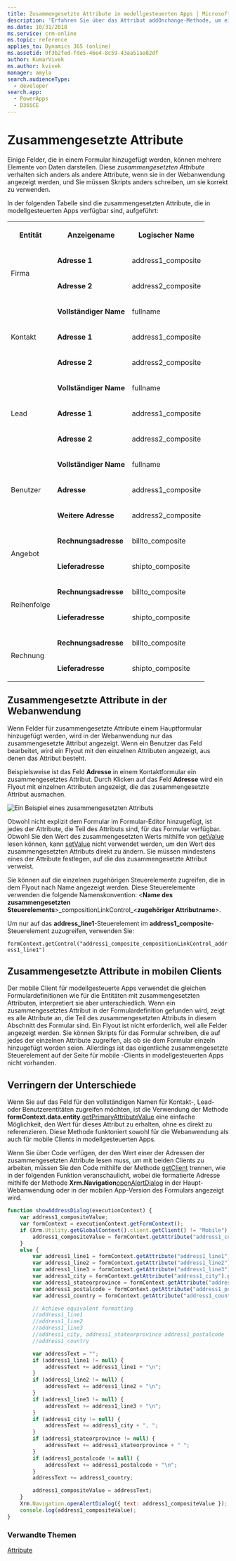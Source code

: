 ```yaml
---
title: Zusammengesetzte Attribute in modellgesteuerten Apps | MicrosoftDocs
description: 'Erfahren Sie über das Attribut addOnchange-Methode, um eine Funktion zum Aufruf festzulegen, wenn der Attributwert geändert wird.'
ms.date: 10/31/2018
ms.service: crm-online
ms.topic: reference
applies_to: Dynamics 365 (online)
ms.assetid: 9f3b2fed-fde5-46e4-8c59-43aa51aa82df
author: KumarVivek
ms.author: kvivek
manager: amyla
search.audienceType:
  - developer
search.app:
  - PowerApps
  - D365CE
---
```

# <a name="composite-attributes"></a>Zusammengesetzte Attribute 



Einige Felder, die in einem Formular hinzugefügt werden, können mehrere Elemente von Daten darstellen. Diese *zusammengesetzten Attribute* verhalten sich anders als andere Attribute, wenn sie in der Webanwendung angezeigt werden, und Sie müssen Skripts anders schreiben, um sie korrekt zu verwenden.

In der folgenden Tabelle sind die zusammengesetzten Attribute, die in modellgesteuerten Apps verfügbar sind, aufgeführt:

<table>
    <tbody>
        <tr>
            <th scope="col">
                <p>
Entität </p>
            </th>
            <th scope="col">
                <p>
Anzeigename </p>
            </th>
            <th scope="col">
                <p>
Logischer Name </p>
            </th>
        </tr>
        <tr>
            <td rowspan="2">
                <p>
Firma </p>
            </td>
            <td>
                <p>
                    <strong>Adresse 1</strong>
                </p>
            </td>
            <td>
                <p>
address1_composite </p>
            </td>
        </tr>
        <tr>
            <td>
                <p>
                    <strong>Adresse 2</strong>
                </p>
            </td>
            <td>
                <p>
address2_composite </p>
            </td>
        </tr>
        <tr>
            <td rowspan="3">
                <p>
Kontakt </p>
            </td>
            <td>
                <p>
                    <strong>Vollständiger Name</strong>
                </p>
            </td>
            <td>
                <p>
fullname </p>
            </td>
        </tr>
        <tr>
            <td>
                <p>
                    <strong>Adresse 1</strong>
                </p>
            </td>
            <td>
                <p>
address1_composite </p>
            </td>
        </tr>
        <tr>
            <td>
                <p>
                    <strong>Adresse 2</strong>
                </p>
            </td>
            <td>
                <p>
address2_composite </p>
            </td>
        </tr>
        <tr>
            <td rowspan="3">
                <p>
Lead </p>
            </td>
            <td>
                <p>
                    <strong>Vollständiger Name</strong>
                </p>
            </td>
            <td>
                <p>
fullname </p>
            </td>
        </tr>
        <tr>
            <td>
                <p>
                    <strong>Adresse 1</strong>
                </p>
            </td>
            <td>
                <p>
address1_composite </p>
            </td>
        </tr>
        <tr>
            <td>
                <p>
                    <strong>Adresse 2</strong>
                </p>
            </td>
            <td>
                <p>
address2_composite </p>
            </td>
        </tr>
        <tr>
            <td rowspan="3">
                <p>
Benutzer </p>
            </td>
            <td>
                <p>
                    <strong>Vollständiger Name</strong>
                </p>
            </td>
            <td>
                <p>
fullname </p>
            </td>
        </tr>
        <tr>
            <td>
                <p>
                    <strong>Adresse</strong>
                </p>
            </td>
            <td>
                <p>
address1_composite </p>
            </td>
        </tr>
        <tr>
            <td>
                <p>
                    <strong>Weitere Adresse</strong>
                </p>
            </td>
            <td>
                <p>
address2_composite </p>
            </td>
        </tr>        
        <tr>
            <td rowspan="2">
                <p>
Angebot </p>
            </td>
            <td>
                <p>
                    <strong>Rechnungsadresse</strong>
                </p>
            </td>
            <td>
                <p>
billto_composite </p>
            </td>
        </tr>
        <tr>
            <td>
                <p>
                    <strong>Lieferadresse</strong>
                </p>
            </td>
            <td>
                <p>
shipto_composite </p>
            </td>
        </tr>
        <tr>
            <td rowspan="2">
                <p>
Reihenfolge </p>
            </td>
            <td>
                <p>
                    <strong>Rechnungsadresse</strong>
                </p>
            </td>
            <td>
                <p>
billto_composite </p>
            </td>
        </tr>
        <tr>
            <td>
                <p>
                    <strong>Lieferadresse</strong>
                </p>
            </td>
            <td>
                <p>
shipto_composite </p>
            </td>
        </tr>
        <tr>
            <td rowspan="2">
                <p>
Rechnung </p>
            </td>
            <td>
                <p>
                    <strong>Rechnungsadresse</strong>
                </p>
            </td>
            <td>
                <p>
billto_composite </p>
            </td>
        </tr>
        <tr>
            <td>
                <p>
                    <strong>Lieferadresse</strong>
                </p>
            </td>
            <td>
                <p>
shipto_composite </p>
            </td>
        </tr>
    </tbody>
</table>

## <a name="composite-attributes-in-the-web-application"></a>Zusammengesetzte Attribute in der Webanwendung

Wenn Felder für zusammengesetzte Attribute einem Hauptformular hinzugefügt werden, wird in der Webanwendung nur das zusammengesetzte Attribut angezeigt. Wenn ein Benutzer das Feld bearbeitet, wird ein Flyout mit den einzelnen Attributen angezeigt, aus denen das Attribut besteht. 

Beispielsweise ist das Feld **Adresse** in einem Kontaktformular ein zusammengesetztes Attribut. Durch Klicken auf das Feld **Adresse** wird ein Flyout mit einzelnen Attributen angezeigt, die das zusammengesetzte Attribut ausmachen. 

![Ein Beispiel eines zusammengesetzten Attributs](../../media/clientapi_compositeattribute.png)

Obwohl nicht explizit dem Formular im Formular-Editor hinzugefügt, ist jedes der Attribute, die Teil des Attributs sind, für das Formular verfügbar. Obwohl Sie den Wert des zusammengesetzten Werts mithilfe von [getValue](attributes/getValue.md) lesen können, kann [setValue](attributes/setValue.md) nicht verwendet werden, um den Wert des zusammengesetzten Attributs direkt zu ändern. Sie müssen mindestens eines der Attribute festlegen, auf die das zusammengesetzte Attribut verweist.

Sie können auf die einzelnen zugehörigen Steuerelemente zugreifen, die in dem Flyout nach Name angezeigt werden. Diese Steuerelemente verwenden die folgende Namenskonvention: \<**Name des zusammengesetzten Steuerelements**>\_compositionLinkControl_\<**zugehöriger Attributname**>. 

Um nur auf das **address_line1**-Steuerelement im **address1_composite**-Steuerelement zuzugreifen, verwenden Sie: 

`formContext.getControl("address1_composite_compositionLinkControl_address1_line1")`

## <a name="composite-attributes-in-mobile-clients"></a>Zusammengesetzte Attribute in mobilen Clients
Der mobile Client für modellgesteuerte Apps verwendet die gleichen Formulardefinitionen wie für die Entitäten mit zusammengesetzten Attributen, interpretiert sie aber unterschiedlich. Wenn ein zusammengesetztes Attribut in der Formulardefinition gefunden wird, zeigt es alle Attribute an, die Teil des zusammengesetzten Attributs in diesem Abschnitt des Formular sind. Ein Flyout ist nicht erforderlich, weil alle Felder angezeigt werden. Sie können Skripts für das Formular schreiben, die auf jedes der einzelnen Attribute zugreifen, als ob sie dem Formular einzeln hinzugefügt worden seien.
Allerdings ist das eigentliche zusammengesetzte Steuerelement auf der Seite für mobile -Clients in modellgesteuerten Apps nicht vorhanden.

## <a name="mitigate-the-differences"></a>Verringern der Unterschiede

Wenn Sie auf das Feld für den vollständigen Namen für Kontakt-, Lead- oder Benutzerentitäten zugreifen möchten, ist die Verwendung der Methode **formContext.data.entity**.[getPrimaryAttributeValue](formContext-data-entity/getPrimaryAttributeValue.md) eine einfache Möglichkeit, den Wert für dieses Attribut zu erhalten, ohne es direkt zu referenzieren. Diese Methode funktoniert sowohl für die Webanwendung als auch für mobile Clients in modellgesteuerten Apps.

Wenn Sie über Code verfügen, der den Wert einer der Adressen der zusammengesetzten Attribute lesen muss, um mit beiden Clients zu arbeiten, müssen Sie den Code mithilfe der Methode [getClient](Xrm-Utility/getGlobalContext/client.md#getclient) trennen, wie in der folgenden Funktion veranschaulicht, wobei die formatierte Adresse mithilfe der Methode **Xrm.Navigation**[openAlertDialog](Xrm-Navigation/openAlertDialog.md) in der Haupt-Webanwendung oder in der mobilen App-Version des Formulars angezeigt wird.

```JavaScript
function showAddressDialog(executionContext) {
    var address1_compositeValue;
    var formContext = executionContext.getFormContext();
    if (Xrm.Utility.getGlobalContext().client.getClient() != "Mobile") {
        address1_compositeValue = formContext.getAttribute("address1_composite").getValue();
    }
    else {
        var address1_line1 = formContext.getAttribute("address1_line1").getValue();
        var address1_line2 = formContext.getAttribute("address1_line2").getValue();
        var address1_line3 = formContext.getAttribute("address1_line3").getValue();
        var address1_city = formContext.getAttribute("address1_city").getValue();
        var address1_stateorprovince = formContext.getAttribute("address1_stateorprovince").getValue();
        var address1_postalcode = formContext.getAttribute("address1_postalcode").getValue();
        var address1_country = formContext.getAttribute("address1_country").getValue();

        // Achieve equivalent formatting
        //address1_line1
        //address1_line2
        //address1_line3
        //address1_city, address1_stateorprovince address1_postalcode
        //address1_country

        var addressText = "";
        if (address1_line1 != null) {
            addressText += address1_line1 + "\n";
        }
        if (address1_line2 != null) {
            addressText += address1_line2 + "\n";
        }
        if (address1_line3 != null) {
            addressText += address1_line3 + "\n";
        }
        if (address1_city != null) {
            addressText += address1_city + ", ";
        }
        if (address1_stateorprovince != null) {
            addressText += address1_stateorprovince + " ";
        }
        if (address1_postalcode != null) {
            addressText += address1_postalcode + "\n";
        }
        addressText += address1_country;

        address1_compositeValue = addressText;
    }
    Xrm.Navigation.openAlertDialog({ text: address1_compositeValue });
    console.log(address1_compositeValue);
}
```

### <a name="related-topics"></a>Verwandte Themen
[Attribute](attributes.md)





